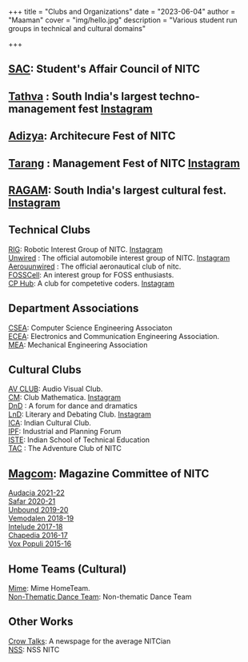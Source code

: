 +++
title = "Clubs and Organizations"
date = "2023-06-04"
author = "Maaman"
cover = "img/hello.jpg"
description = "Various student run groups in technical and cultural domains"

+++
## [SAC](https://www.instagram.com/sac_nitc/?hl=en): Student's Affair Council of NITC
## [Tathva](https://www.tathva.org/) : South India's largest techno-management fest [Instagram](https://www.instagram.com/tathva_nitcalicut/?hl=en) 
## [Adizya](https://www.instagram.com/adizya/?hl=en): Architecure Fest of NITC 
## [Tarang](https://www.tarangnitc.org/) : Management Fest of NITC [Instagram](https://www.instagram.com/tarang_nitc_/?hl=en)
## [RAGAM](): South India's largest cultural fest. [Instagram](https://www.instagram.com/ragam_nitc/)

## Technical Clubs
[RIG](http://www.rignitc.com/): Robotic Interest Group of NITC. [Instagram](https://www.instagram.com/rig_nitc/?hl=en)\
[Unwired](http://teamunwired.org/) : The official automobile interest group of NITC. [Instagram](https://www.instagram.com/teamunwired_nitcalicut/?hl=en)\
[Aerouunwired](https://www.instagram.com/club_aerounwired_nitcalicut/?hl=en) : The official aeronautical club of nitc. \
[FOSSCell](https://fosscell.org/): An interest group for FOSS enthusiasts. \
[CP Hub](https://cphub-nitc.github.io/chapter/): A club for competetive coders. [Instagram](https://www.instagram.com/cphub.nitc/?hl=en) 

## Department Associations
[CSEA](https://assoc.cse.nitc.ac.in/): Computer Science Engineering Associaton \
[ECEA](http://www.ece.nitc.ac.in/index.php?option=com_content&view=article&id=82&Itemid=41): Electronics and Communication Engineering Association. \
[MEA](https://www.instagram.com/mea_nitc/?hl=en): Mechanical Engineering Association

## Cultural Clubs
[AV CLUB](https://www.instagram.com/crumbledpaperr/?hl=en): Audio Visual Club. \
[CM](https://clubmathematica.com/): Club Mathematica. [Instagram](https://www.instagram.com/clubmathematica/?hl=en)\
[DnD](https://www.instagram.com/dnd_nitc/?hl=en) : A forum for dance and dramatics\
[LnD](https://www.lndnitc.org/): Literary and Debating Club. [Instagram](https://www.instagram.com/donttellthewarden/?hl=en)\
[ICA](https://www.instagram.com/ica_thecolossalcanvas/?hl=en): Indian Cultural Club. \
[IPF](https://www.instagram.com/ipf.nitc/?hl=en): Industrial and Planning Forum \
[ISTE](https://www.instagram.com/ica_thecolossalcanvas/?hl=en): Indian School of Technical Education\
[TAC](https://www.instagram.com/adventureclubnitc/?hl=en) : The Adventure Club of NITC

## [Magcom](https://www.instagram.com/nitc_magazine/): Magazine Committee of NITC 
[Audacia 2021-22](https://shorturl.at/gtxP6) \
[Safar 2020-21](http://rb.gy/fimau9) \
[Unbound 2019-20](https://issuu.com/nitc1/docs/unbound)\
[Vemodalen 2018-19](https://drive.google.com/open?id=1Y2HowIUsaW_y5uL2Nl6JJnOwuVsfZav_) \
[Intelude 2017-18](https://issuu.com/nitc1/docs/unbound) \
[Chapedia 2016-17]() \
[Vox Populi 2015-16](https://issuu.com/nitcalicut/docs/vox_populi_nitc_2016)
## Home Teams (Cultural)
[Mime](https://www.instagram.com/mime.ragam.nitc/): Mime HomeTeam. \
[Non-Thematic Dance Team](https://www.instagram.com/_therawproject_/): Non-thematic Dance Team

## Other Works
[Crow Talks](https://nitcrowtalks.wordpress.com/): A newspage for the average NITCian \
[NSS](https://www.instagram.com/nss_nitcalicut/?hl=en): NSS NITC
